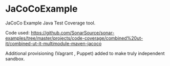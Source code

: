 JaCoCoExample
=============

JaCoCo Example Java Test Coverage tool.

Code used: https://github.com/SonarSource/sonar-examples/tree/master/projects/code-coverage/combined%20ut-it/combined-ut-it-multimodule-maven-jacoco

Additional provisioning (Vagrant , Puppet) added to make truly independent sandbox.

